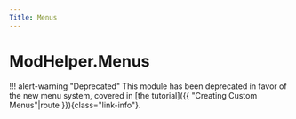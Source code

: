 ```yaml
---
Title: Menus
---
```


# ModHelper.Menus

!!! alert-warning "Deprecated"
    This module has been deprecated in favor of the new menu system, covered in [the tutorial]({{ "Creating Custom Menus"|route }}){class="link-info"}.

